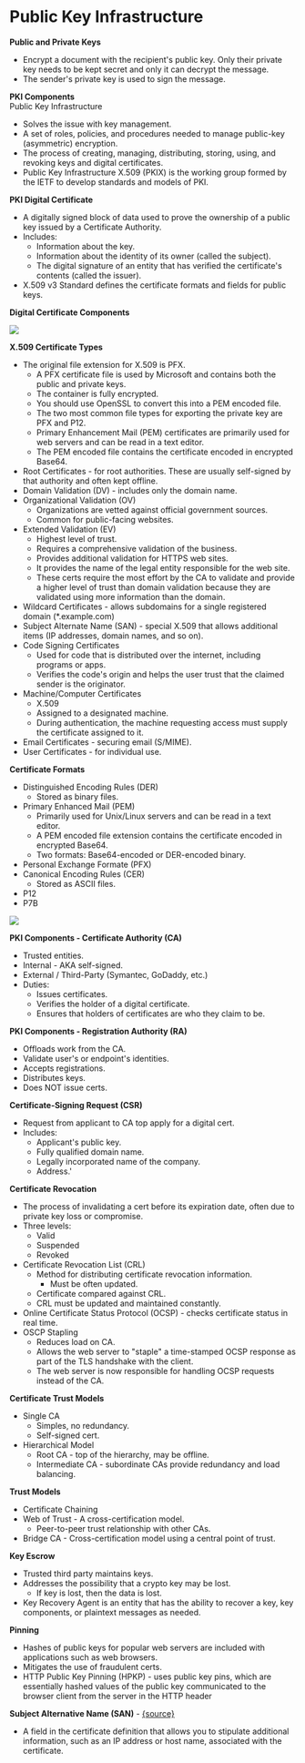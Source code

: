 # Public Key Infrastructure

**Public and Private Keys**

* Encrypt a document with the recipient's public key. Only their private key needs to be kept secret and only it can decrypt the message.
* The sender's private key is used to sign the message.

**PKI Components**  
Public Key Infrastructure

* Solves the issue with key management.
* A set of roles, policies, and procedures needed to manage public-key \(asymmetric\) encryption.
* The process of creating, managing, distributing, storing, using, and revoking keys and digital certificates.
* Public Key Infrastructure X.509 \(PKIX\) is the working group formed by the IETF to develop standards and models of PKI.

**PKI Digital Certificate**

* A digitally signed block of data used to prove the ownership of a public key issued by a Certificate Authority.
* Includes:
  * Information about the key.
  * Information about the identity of its owner \(called the subject\).
  * The digital signature of an entity that has verified the certificate's contents \(called the issuer\).
* X.509 v3 Standard defines the certificate formats and fields for public keys.

**Digital Certificate Components**

![](https://www.evernote.com/shard/s342/res/a923ee24-ac3a-dc0c-75f9-1f5248527da6)

**X.509 Certificate Types**

* The original file extension for X.509 is PFX.
  * A PFX certificate file is used by Microsoft and contains both the public and private keys. 
  * The container is fully encrypted. 
  * You should use OpenSSL to convert this into a PEM encoded file. 
  * The two most common file types for exporting the private key are PFX and P12.
  * Primary Enhancement Mail \(PEM\) certificates are primarily used for web servers and can be read in a text editor. 
  * The PEM encoded file contains the certificate encoded in encrypted Base64. 
* Root Certificates - for root authorities. These are usually self-signed by that authority and often kept offline.
* Domain Validation \(DV\) - includes only the domain name.
* Organizational Validation \(OV\)
  * Organizations are vetted against official government sources.
  * Common for public-facing websites.
* Extended Validation \(EV\)
  * Highest level of trust.
  * Requires a comprehensive validation of the business.
  * Provides additional validation for HTTPS web sites. 
  * It provides the name of the legal entity responsible for the web site. 
  * These certs require the most effort by the CA to validate and provide a higher level of trust than domain validation because they are validated using more information than the domain. 
* Wildcard Certificates - allows subdomains for a single registered domain \(\*.example.com\)
* Subject Alternate Name \(SAN\) - special X.509 that allows additional items \(IP addresses, domain names, and so on\).
* Code Signing Certificates
  * Used for code that is distributed over the internet, including programs or apps.
  * Verifies the code's origin and helps the user trust that the claimed sender is the originator.
* Machine/Computer Certificates
  * X.509
  * Assigned to a designated machine. 
  * During authentication, the machine requesting access must supply the certificate assigned to it. 
* Email Certificates - securing email \(S/MIME\).
* User Certificates - for individual use.

**Certificate Formats**

* Distinguished Encoding Rules \(DER\)
  * Stored as binary files. 
* Primary Enhanced Mail \(PEM\)
  * Primarily used for Unix/Linux servers and can be read in a text editor. 
  * A PEM encoded file extension contains the certificate encoded in encrypted Base64. 
  * Two formats: Base64-encoded or DER-encoded binary. 
* Personal Exchange Formate \(PFX\)
* Canonical Encoding Rules \(CER\)
  * Stored as ASCII files.
* P12
* P7B

![](https://www.evernote.com/shard/s342/res/47a4a3fd-f5e3-a2a5-2a3d-48db219464e3)

**PKI Components - Certificate Authority \(CA\)**

* Trusted entities.
* Internal - AKA self-signed.
* External / Third-Party \(Symantec, GoDaddy, etc.\)
* Duties:
  * Issues certificates.
  * Verifies the holder of a digital certificate.
  * Ensures that holders of certificates are who they claim to be.

**PKI Components - Registration Authority \(RA\)**

* Offloads work from the CA.
* Validate user's or endpoint's identities.
* Accepts registrations.
* Distributes keys.
* Does NOT issue certs.

**Certificate-Signing Request \(CSR\)**

* Request from applicant to CA top apply for a digital cert.
* Includes:
  * Applicant's public key.
  * Fully qualified domain name.
  * Legally incorporated name of the company.
  * Address.'

**Certificate Revocation**

* The process of invalidating a cert before its expiration date, often due to private key loss or compromise.
* Three levels:
  * Valid
  * Suspended
  * Revoked
* Certificate Revocation List \(CRL\)
  * Method for distributing certificate revocation information.
    * Must be often updated.
  * Certificate compared against CRL.
  * CRL must be updated and maintained constantly.
* Online Certificate Status Protocol \(OCSP\) - checks certificate status in real time.
* OSCP Stapling
  * Reduces load on CA.
  * Allows the web server to "staple" a time-stamped OCSP response as part of the TLS handshake with the client.
  * The web server is now responsible for handling OCSP requests instead of the CA.

**Certificate Trust Models**

* Single CA
  * Simples, no redundancy.
  * Self-signed cert.
* Hierarchical Model
  * Root CA - top of the hierarchy, may be offline.
  * Intermediate CA - subordinate CAs provide redundancy and load balancing.

**Trust Models**

* Certificate Chaining
* Web of Trust - A cross-certification model.
  * Peer-to-peer trust relationship with other CAs.
* Bridge CA - Cross-certification model using a central point of trust.

**Key Escrow**

* Trusted third party maintains keys.
* Addresses the possibility that a crypto key may be lost.
  * If key is lost, then the data is lost.
* Key Recovery Agent is an entity that has the ability to recover a key, key components, or plaintext messages as needed.

**Pinning**

* Hashes of public keys for popular web servers are included with applications such as web browsers.
* Mitigates the use of fraudulent certs.
* HTTP Public Key Pinning \(HPKP\) - uses public key pins, which are essentially hashed values of the public key communicated to the browser client from the server in the HTTP header

**Subject Alternative Name \(SAN\)** - [{source}](https://en.wikipedia.org/wiki/Subject_Alternative_Name)

* A field in the certificate definition that allows you to stipulate additional information, such as an IP address or host name, associated with the certificate. 



